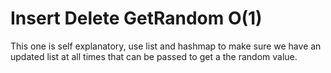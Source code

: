 # Insert Delete GetRandom O(1)

This one is self explanatory, use list and hashmap to make sure we have an updated list at all times that can be passed to get a the random value. 